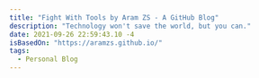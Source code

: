 ```yaml
---
title: "Fight With Tools by Aram ZS - A GitHub Blog"
description: "Technology won't save the world, but you can."
date: 2021-09-26 22:59:43.10 -4
isBasedOn: "https://aramzs.github.io/"
tags:
  - Personal Blog
---
```

